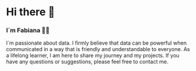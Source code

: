 # Hi there 👋 
### I´m Fabiana 👩‍💻

I´m passionate about data. I firmly believe that data can be powerful when communicated in a way that is friendly and understandable to everyone. As a lifelong learner, I am here to share my journey and my projects. If you have any questions or suggestions, please feel free to contact me.

<!--
**fhouska/fhouska** is a ✨ _special_ ✨ repository because its `README.md` (this file) appears on your GitHub profile.

Here are some ideas to get you started:

- 🔭 I’m currently working on ...
- 🌱 I’m currently learning ...
- 👯 I’m looking to collaborate on ...
- 🤔 I’m looking for help with ...
- 💬 Ask me about ...
- 📫 How to reach me: ...
- 😄 Pronouns: ...
- ⚡ Fun fact: ...
-->

